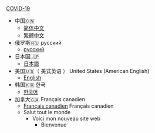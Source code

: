 [COVID-19](https://github.com/rockycuxin.github.io/blob/master/covid-19.md)
- 中国🇨🇳
  - [简体中文](https://github.com/Rockycuxin/rockycuxin.github.io/blob/master/README/cn.md)
  - [繁體中文](https://github.com/Rockycuxin/rockycuxin.github.io/blob/master/README/tw.md)
- 俄罗斯🇷🇺  русский
  - [русский](https://github.com/Rockycuxin/rockycuxin.github.io/blob/master/README/russian.md)
- 日本国🇯🇵
  - [日本語](https://github.com/Rockycuxin/rockycuxin.github.io/blob/master/README/ja.md)
- 美国🇺🇸（ 美式英语 ） United States (American English)
  - [English](https://github.com/Rockycuxin/rockycuxin.github.io/blob/master/README/en.md)
- 韩国🇰🇷 한국
  - [한국어](https://github.com/Rockycuxin/rockycuxin.github.io/blob/master/README/korea.md)
- 加拿大🇨🇦  Français canadien
  - [Français canadien](https://github.com/Rockycuxin/rockycuxin.github.io/blob/master/README/canada.md)
Français canadien
  - Salut tout le monde
    - Voici mon nouveau site web
      - Bienvenue
